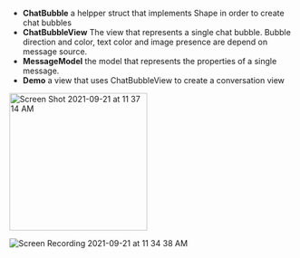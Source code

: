 
* **ChatBubble** a helpper struct that implements Shape in order to create chat bubbles
* **ChatBubbleView** The view that represents a single chat bubble.
Bubble direction and color, text color and image presence are depend on message source.
* **MessageModel** the model that represents the properties of a single message.
* **Demo** a view that uses  ChatBubbleView to create a conversation view





<img width="243" alt="Screen Shot 2021-09-21 at 11 37 14 AM" src="https://user-images.githubusercontent.com/44741544/134139485-9616dc65-31b2-4514-8908-28fbbb49bfc7.png">



![Screen Recording 2021-09-21 at 11 34 38 AM](https://user-images.githubusercontent.com/44741544/134139560-2780cdf0-b22c-4141-9801-82cf3c423a01.gif)
